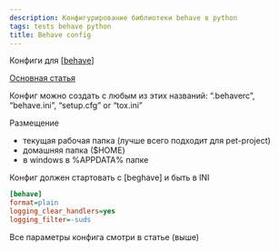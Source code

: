 ```yaml
---
description: Конфигурирование библиотеки behave в python
tags: tests behave python
title: Behave config
---
```

Конфиги для [[behave]]

[Основная статья](https://behave.readthedocs.io/en/stable/behave.html)

Конфиг можно создать с любым из этих названий: “.behaverc”, “behave.ini”, “setup.cfg” or “tox.ini”

Размещение

- текущая рабочая папка (лучше всего подходит для pet-project)
- домашняя папка ($HOME)
- в windows в %APPDATA% папке

Конфиг должен стартовать с \[beghave] и быть в INI

```ini
[behave]
format=plain
logging_clear_handlers=yes
logging_filter=-suds
```

Все параметры конфига смотри в статье (выше)

[//begin]: # "Autogenerated link references for markdown compatibility"
[behave]: behave "Behave"
[//end]: # "Autogenerated link references"